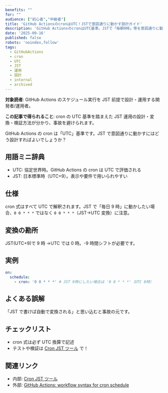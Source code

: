 ```yaml
---
benefits: ""
for: ""
audience: ["初心者","中級者"]
title: 'GitHub ActionsのcronはUTC！JSTで意図通りに動かす設計ガイド'
description: 'GitHub ActionsのcronはUTC基準。JSTで「毎朝9時」等を意図通りに動かすための設計パターン、UTC変換の勘所、よくある誤解と対策、具体的なcron例、検証チェックリストまでを網羅し、運用事故を未然に防ぎます。'
date: '2025-09-16'
published: false
robots: 'noindex,follow'
tags:
  - GitHubActions
  - cron
  - UTC
  - JST
  - 運用
  - 設計
  - internal
  - archived
---
```


**対象読者**: GitHub Actions のスケジュール実行を JST 前提で設計・運用する開発者/運用者。

**この記事で得られること**: cron の UTC 基準を踏まえた JST 運用の設計・変換・検証方法が分かり、事故を避けられます。

GitHub Actions の cron は「UTC」基準です。JST で意図通りに動かすにはどう設計すればよいでしょうか？

## 用語ミニ辞典

- UTC: 協定世界時。GitHub Actions の cron は UTC で評価される
- JST: 日本標準時（UTC+9）。表示や要件で用いられやすい

## 仕様

cron 式はすべて UTC で解釈されます。JST で「毎日 9 時」に動かしたい場合、`0 0 * * *` ではなく `0 0 * * *`（JST→UTC 変換）に注意。

## 変換の勘所

JST(UTC+9)で 9 時 →UTC では 0 時。-9 時間シフトが必要です。

## 実例

```yaml
on:
  schedule:
    - cron: '0 0 * * *' # JST 9時にしたい場合は '0 0 * * *'（UTC 0時）
```

## よくある誤解

「JST で書けば自動で変換される」と思い込むと事故の元です。

## チェックリスト

- cron 式は必ず UTC 換算で記述
- テストや検証は [Cron JST ツール](/tools/cron-jst) で！

## 関連リンク

- 内部: [Cron JST ツール](/tools/cron-jst)
- 外部: [GitHub Actions: workflow syntax for cron schedule](https://docs.github.com/actions/using-workflows/events-that-trigger-workflows#schedule)
